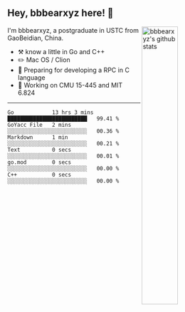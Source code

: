 ## Hey, bbbearxyz here! :wave:

<img align="right" alt="bbbearxyz's github stats" width="40%" src="https://github-readme-stats.vercel.app/api?username=bbbearxyz&show_icons=true">

I'm bbbearxyz, a postgraduate in USTC from GaoBeidian, China.

-   :hammer_and_pick:    know a little in Go and C++
-   :pencil2: Mac OS / Clion
-   :seedling: Preparing for developing a RPC in C language 
-   :thinking: Working on CMU 15-445 and MIT 6.824
---
<!--START_SECTION:waka-->

```text
Go            13 hrs 3 mins   █████████████████████████   99.41 %
GoYacc File   2 mins          ░░░░░░░░░░░░░░░░░░░░░░░░░   00.36 %
Markdown      1 min           ░░░░░░░░░░░░░░░░░░░░░░░░░   00.21 %
Text          0 secs          ░░░░░░░░░░░░░░░░░░░░░░░░░   00.01 %
go.mod        0 secs          ░░░░░░░░░░░░░░░░░░░░░░░░░   00.00 %
C++           0 secs          ░░░░░░░░░░░░░░░░░░░░░░░░░   00.00 %
```

<!--END_SECTION:waka-->
